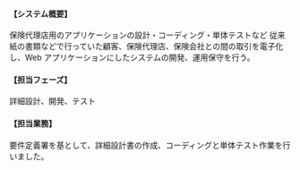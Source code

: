 #### 【システム概要】

保険代理店用のアプリケーションの設計・コーディング・単体テストなど
従来紙の書類などで行っていた顧客、保険代理店、保険会社との間の取引を電子化し、Web アプリケーションにしたシステムの開発、運用保守を行う。

#### 【担当フェーズ】

詳細設計、開発、テスト

#### 【担当業務】

要件定義署を基として、詳細設計書の作成、コーディングと単体テスト作業を行いました。
